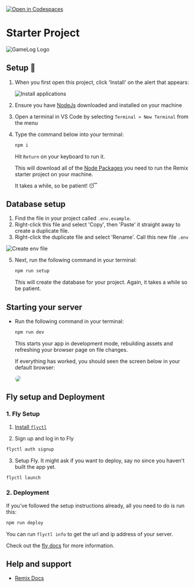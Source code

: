 [![Open in Codespaces](https://classroom.github.com/assets/launch-codespace-2972f46106e565e64193e422d61a12cf1da4916b45550586e14ef0a7c637dd04.svg)](https://classroom.github.com/open-in-codespaces?assignment_repo_id=18186842)
# Starter Project

![GameLog Logo](./app/assets/svg/gamelog-logo.svg)

## Setup 🚀

1. When you first open this project, click 'Install' on the alert that appears:

    ![Install applications](/app/assets/webp/install-extensions.webp)

2. Ensure you have [NodeJs](https://nodejs.org/en) downloaded and installed on your machine
3. Open a terminal in VS Code by selecting `Terminal > New Terminal` from the menu
4. Type the command below into your terminal:

    ```bash
    npm i
    ```

    Hit `Return` on your keyboard to run it.
    
    This will download all of the [Node Packages](https://nodejs.org/en/learn/getting-started/an-introduction-to-the-npm-package-manager) you need to run the Remix starter project on your machine.

    It takes a while, so be patient! 😴

## Database setup

1. Find the file in your project called `.env.example`.
2. Right-click this file and select 'Copy', then 'Paste' it straight away to create a duplicate file.
3. Right-click the duplicate file and select 'Rename'. Call this new file `.env`

<img src="./app/assets/webp/create-env-file.webp" alt="Create env file" style="max-width: 30rem;" />

5. Next, run the following command in your terminal:

    ```bash
    npm run setup
    ```

    This will create the database for your project. Again, it takes a while so be patient.

## Starting your server

 - Run the following command in your terminal:

    ```bash
    npm run dev
    ```
    
    This starts your app in development mode, rebuilding assets and refreshing your browser page on file changes.

    If everything has worked, you should seen the screen below in your default browser:

    <img src="./app/assets/webp/gamelog-start.webp" style="max-width: 30rem; border-radius: 1rem">

## Fly setup and Deployment

### 1. Fly Setup

1. [Install `flyctl`](https://fly.io/docs/getting-started/installing-flyctl/)

2. Sign up and log in to Fly

```sh
flyctl auth signup
```

3. Setup Fly. It might ask if you want to deploy, say no since you haven't built the app yet.

```sh
flyctl launch
```

### 2. Deployment

If you've followed the setup instructions already, all you need to do is run this:

```sh
npm run deploy
```

You can run `flyctl info` to get the url and ip address of your server.

Check out the [fly docs](https://fly.io/docs/getting-started/node/) for more information.

## Help and support

- [Remix Docs](https://remix.run/docs)
